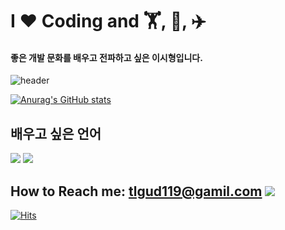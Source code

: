 
# I ❤️ Coding and  🏋️, 🎳, ✈️

#### 좋은 개발 문화를 배우고 전파하고 싶은 이시형입니다.

![header](https://capsule-render.vercel.app/api?type=wave&color=auto&height=300&section=header&text=capsule%20render&fontSize=90)

[![Anurag's GitHub stats](https://github-readme-stats.vercel.app/api?username=SHNAME)](https://github.com/anuraghazra/github-readme-stats)

## 배우고 싶은 언어
![](https://img.shields.io/badge/Java-ED8B00?style=for-the-badge&logo=openjdk&logoColor=white)
![](https://img.shields.io/badge/Kotlin-0095D5?&style=for-the-badge&logo=kotlin&logoColor=white)




##  How to Reach me:   tlgud119@gamil.com ![]( https://img.shields.io/badge/Gmail-D14836?style=for-the-badge&logo=gmail&logoColor=white)

[![Hits](https://hits.seeyoufarm.com/api/count/incr/badge.svg?url=https%3A%2F%2Fgithub.com%2Ftlgud119%2Fhit-counter&count_bg=%232F2F2F&title_bg=%2315E16A&icon=&icon_color=%23E7E7E7&title=hits&edge_flat=false)](https://hits.seeyoufarm.com)





